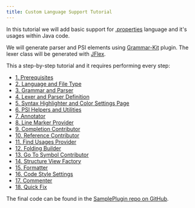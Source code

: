 ```yaml
---
title: Custom Language Support Tutorial
---
```


In this tutorial we will add basic support for
[.properties](https://en.wikipedia.org/wiki/.properties)
language and it's usages within Java code.

We will generate parser and PSI elements using
[Grammar-Kit](https://github.com/JetBrains/Grammar-Kit) plugin.
The lexer class will be generated with
[JFlex](http://jflex.de/).

This a step-by-step tutorial and it requires performing every step:

*  [1. Prerequisites](custom_language_support/prerequisites.html)
*  [2. Language and File Type](custom_language_support/language_and_filetype.html)
*  [3. Grammar and Parser](custom_language_support/grammar_and_parser.html)
*  [4. Lexer and Parser Definition](custom_language_support/lexer_and_parser_definition.html)
*  [5. Syntax Highlighter and Color Settings Page](custom_language_support/syntax_highlighter_and_color_settings_page.html)
*  [6. PSI Helpers and Utilities](custom_language_support/psi_helper_and_utilities.html)
*  [7. Annotator](custom_language_support/annotator.html)
*  [8. Line Marker Provider](custom_language_support/line_marker_provider.html)
*  [9. Completion Contributor](custom_language_support/completion_contributor.html)
*  [10. Reference Contributor](custom_language_support/reference_contributor.html)
*  [11. Find Usages Provider](custom_language_support/find_usages_provider.html)
*  [12. Folding Builder](custom_language_support/folding_builder.html)
*  [13. Go To Symbol Contributor](custom_language_support/go_to_symbol_contributor.html)
*  [14. Structure View Factory](custom_language_support/structure_view_factory.html)
*  [15. Formatter](custom_language_support/formatter.html)
*  [16. Code Style Settings](custom_language_support/code_style_settings.html)
*  [17. Commenter](custom_language_support/commenter.html)
*  [18. Quick Fix](custom_language_support/quick_fix.html)

The final code can be found in the [SamplePlugin repo on GitHub](https://github.com/JetBrains/SimplePlugin).

